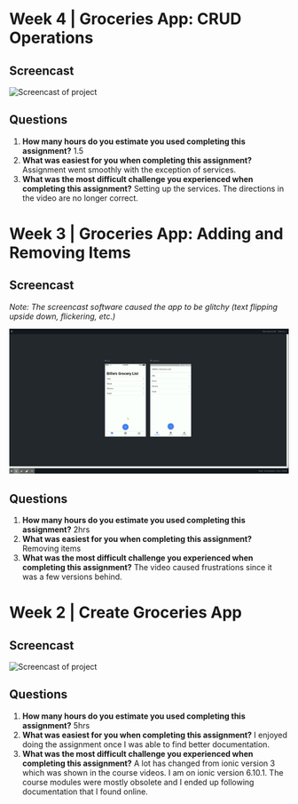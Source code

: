 # Week 4 | Groceries App: CRUD Operations

## Screencast

![Screencast of project]()

## Questions 

1. **How many hours do you estimate you used completing this assignment?** 1.5
2. **What was easiest for you when completing this assignment?** Assignment went smoothly with the exception of services.
3. **What was the most difficult challenge you experienced when completing this assignment?** Setting up the services. The directions in the video are no longer correct. 

# Week 3 | Groceries App: Adding and Removing Items

## Screencast

*Note: The screencast software caused the app to be glitchy (text flipping upside down, flickering, etc.)*

![Screencast of project](https://github.com/billiemjmuzzy/SWDV665-Grocery/blob/wk3-template/groceries/screencast/wk3-groceries.gif)

## Questions 

1. **How many hours do you estimate you used completing this assignment?** 2hrs
2. **What was easiest for you when completing this assignment?** Removing items
3. **What was the most difficult challenge you experienced when completing this assignment?** The video caused frustrations since it was a few versions behind. 

# Week 2 | Create Groceries App

## Screencast

![Screencast of project](https://github.com/billiemjmuzzy/SWDV665-Grocery/blob/master/groceries/screencast/wk2-groceries.gif)

## Questions

1. **How many hours do you estimate you used completing this assignment?** 5hrs
2. **What was easiest for you when completing this assignment?** I enjoyed doing the assignment once I was able to find better documentation. 
3. **What was the most difficult challenge you experienced when completing this assignment?** A lot has changed from ionic version 3 which was shown in the course videos. I am on ionic version 6.10.1. The course modules were mostly obsolete and I ended up following documentation that I found online. 